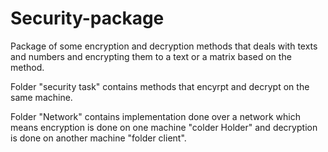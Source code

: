 # Security-package

Package of some encryption and decryption methods that deals with texts and numbers and encrypting them to a text or a matrix based on the method.

Folder "security task" contains methods that encyrpt and decrypt on the same machine.

Folder "Network" contains implementation done over a network which means encryption is done on one machine "colder Holder" and decryption is done on another machine "folder client".
